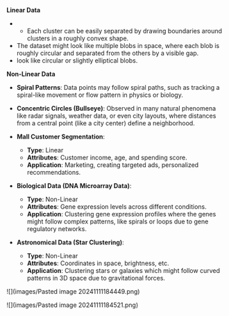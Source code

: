 **Linear Data**
- - Each cluster can be easily separated by drawing boundaries around clusters in a roughly convex shape.
- The dataset might look like multiple blobs in space, where each blob is roughly circular and separated from the others by a visible gap.
- look like circular or slightly elliptical blobs.

**Non-Linear Data**
- **Spiral Patterns**: Data points may follow spiral paths, such as tracking a spiral-like movement or flow pattern in physics or biology.
    
- **Concentric Circles (Bullseye)**: Observed in many natural phenomena like radar signals, weather data, or even city layouts, where distances from a central point (like a city center) define a neighborhood.

- **Mall Customer Segmentation**:
    
    - **Type**: Linear
    - **Attributes**: Customer income, age, and spending score.
    - **Application**: Marketing, creating targeted ads, personalized recommendations.
- **Biological Data (DNA Microarray Data)**:
    
    - **Type**: Non-Linear
    - **Attributes**: Gene expression levels across different conditions.
    - **Application**: Clustering gene expression profiles where the genes might follow complex patterns, like spirals or loops due to gene regulatory networks.
- **Astronomical Data (Star Clustering)**:
    
    - **Type**: Non-Linear
    - **Attributes**: Coordinates in space, brightness, etc.
    - **Application**: Clustering stars or galaxies which might follow curved patterns in 3D space due to gravitational forces.


![](images/Pasted image 20241111184449.png)

![](images/Pasted image 20241111184521.png)


